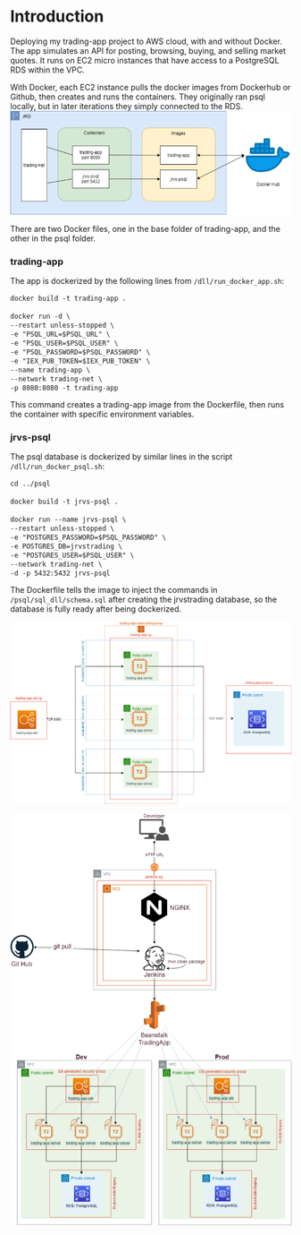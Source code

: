 # Introduction
Deploying my trading-app project to AWS cloud, with and without Docker.
The app simulates an API for posting, browsing, buying, and selling market quotes.
It runs on EC2 micro instances that have access to a PostgreSQL RDS within the VPC.  

With Docker,  each EC2 instance pulls the docker images from Dockerhub or Github, then creates
and runs the containers. They originally ran psql locally, but in later iterations they simply connected
to the RDS.
![Docker architecture diagram](./docker_diagram.png)

There are two Docker files, one in the base folder of trading-app, and the other in the psql folder.
### trading-app
The app is dockerized by the following lines from `/dll/run_docker_app.sh`:
```
docker build -t trading-app .

docker run -d \
--restart unless-stopped \
-e "PSQL_URL=$PSQL_URL" \
-e "PSQL_USER=$PSQL_USER" \
-e "PSQL_PASSWORD=$PSQL_PASSWORD" \
-e "IEX_PUB_TOKEN=$IEX_PUB_TOKEN" \
--name trading-app \
--network trading-net \
-p 8080:8080 -t trading-app
```
This command creates a trading-app image from the Dockerfile, then runs the container with specific environment variables.
### jrvs-psql
The psql database is dockerized by similar lines in the script `/dll/run_docker_psql.sh`:  
```
cd ../psql

docker build -t jrvs-psql .

docker run --name jrvs-psql \
--restart unless-stopped \
-e "POSTGRES_PASSWORD=$PSQL_PASSWORD" \
-e POSTGRES_DB=jrvstrading \
-e "POSTGRES_USER=$PSQL_USER" \
--network trading-net \
-d -p 5432:5432 jrvs-psql
```
The Dockerfile tells the image to inject the commands in `/psql/sql_dll/schema.sql` after creating the jrvstrading database,
so the database is fully ready after being dockerized.

![cloud diagram](./cloud_diagram.png)
  
![EB diagram](./cloud_diagram_jenkins.png)
